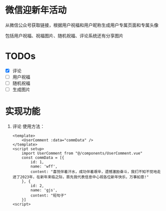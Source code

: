 # 微信迎新年活动

从微信公众号获取链接，根据用户祝福和用户昵称生成用户专属页面和专属头像

包括用户祝福、祝福图片、随机祝福、评论系统还有分享图片

# TODOs
- [x] 评论
- [ ] 用户祝福
- [ ] 随机祝福
- [ ] 生成图片

# 实现功能
1. 评论
    使用方法：
    ```vue
    <template>
        <UserComment :data="commData" />
    </template>
    <script setup>
        import UserComment from "@/components/UserComment.vue"
        const commData = [{
            id: 1,
            name: 'wff',
            content: "喜悦伴着汗水，成功伴着艰辛，遗憾激励奋斗，我们不知不觉地走进了2023年，在新年来临之际，首先我代表信息中心祝各位新年快乐，万事如意!"
        }, {
            id: 2,
            name: 'gjs',
            content: "短句子"
        }]
    <script>
    ```
